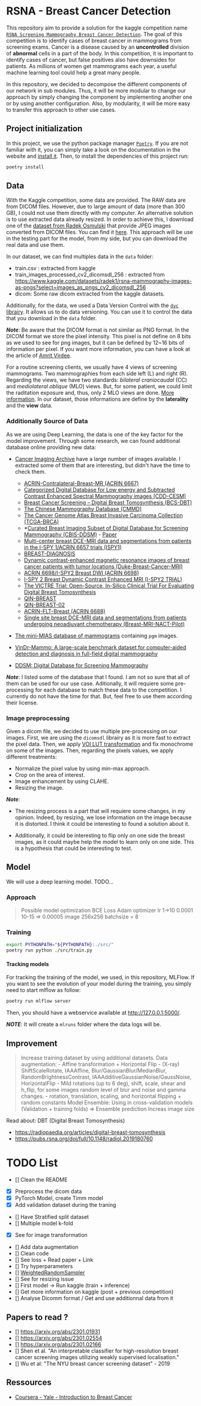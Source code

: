 # RSNA - Breast Cancer Detection 

This repository aim to provide a solution for the kaggle competition name [`RSNA Screening Mammography Breast Cancer Detection`](https://www.kaggle.com/competitions/rsna-breast-cancer-detection). The goal of this competition is to identify cases of breast cancer in mammograms from screening exams. 
Cancer is a disease caused by an **uncontrolled** division of **abnormal** cells in a part of the body. In this competition, it is important to identify cases of cancer, but false positives also have downsides for patients. As millions of women get mammograms each year, a useful machine learning tool could help a great many people.

In this repository, we decided to decompose the different components of our network in sub modules. Thus, it will be more modular to change our approach by simply changing the component by implementing another one or by using another configuration. Also, by modularity, it will be more easy to transfer this approach to other use cases.

## Project initialization

In this project, we use the python package manager [`Poetry`](https://python-poetry.org/). If you are not familiar with it, you can simply take a look on the documentation in the website and [install it](https://python-poetry.org/docs/#installing-with-the-official-installer). Then, to install the dependencies of this project run:

```bash
poetry install
```

## Data

With the Kaggle competition, some data are provided. The RAW data are from DICOM files. However, due to large amount of data (more than 300 GB), I could not use them directly with my computer. An alternative solution is to use extracted data already resized. In order to achieve this, I download one of the [dataset from Radek Osmulski](https://www.kaggle.com/competitions/rsna-breast-cancer-detection/discussion/369282) that provide JPEG images converted from DICOM files. You can find it [here](https://www.kaggle.com/datasets/radek1/rsna-mammography-images-as-pngs?select=images_as_pngs_cv2_dicomsdl_256). This approach will be use in the testing part for the model, from my side, but you can download the real data and use them.

In our dataset, we can find multiples data in the `data` folder:
- train.csv : extracted from kaggle
- train_images_processed_cv2_dicomsdl_256 : extracted from https://www.kaggle.com/datasets/radek1/rsna-mammography-images-as-pngs?select=images_as_pngs_cv2_dicomsdl_256
- dicom: Some raw dicom extracted from the kaggle datasets.

Additionally, for the data, we used a Data Version Control with the [`dvc` librairy](https://dvc.org/doc). It allows us to do data versioning. You can use it to control the data that you download in the `data` folder.

*__Note__*: Be aware that the DICOM format is not similar as PNG format. In the DICOM format we store the pixel intensity. This pixel is not define on 8 bits as we used to see for png images, but it can be defined by 12~16 bits of information per pixel. If you want more information, you can have a look at the article of [Amrit Virdee](https://towardsdatascience.com/a-matter-of-grayscale-understanding-dicom-windows-1b44344d92bd).


For a routine screening clients, we usually have 4 views of screening mammograms. Two mammographies from each side left (L) and right (R). Regarding the views, we have two standards: *bilateral craniocaudal* (CC) and *mediolateral oblique* (MLO) views. But, for some patient, we could limit the raditation exposure and, thus, only 2 MLO views are done. [More information](https://radiopaedia.org/articles/mammography-views). In our dataset, those informations are define by the **laterality** and the **view** data.

### Additionally Source of Data

As we are using Deep Learning, the data is one of the key factor for the model improvement. Through some research, we can found additional database online providing new data:

- [Cancer Imaging Archive](https://www.cancerimagingarchive.net/collections/) have a large number of images available. I extracted some of them that are interesting, but didn't have the time to check them.
    - [ACRIN-Contralateral-Breast-MR (ACRIN 6667)](https://wiki.cancerimagingarchive.net/pages/viewpage.action?pageId=70225026)
    - [Categorized Digital Database for Low energy and Subtracted Contrast Enhanced Spectral Mammography images (CDD-CESM)](https://wiki.cancerimagingarchive.net/pages/viewpage.action?pageId=109379611)
    - [Breast Cancer Screening – Digital Breast Tomosynthesis (BCS-DBT)](https://wiki.cancerimagingarchive.net/pages/viewpage.action?pageId=64685580)
    - [The Chinese Mammography Database (CMMD)](https://wiki.cancerimagingarchive.net/pages/viewpage.action?pageId=70230508)
    - [The Cancer Genome Atlas Breast Invasive Carcinoma Collection (TCGA-BRCA)](https://wiki.cancerimagingarchive.net/pages/viewpage.action?pageId=3539225)
    - *[Curated Breast Imaging Subset of Digital Database for Screening Mammography (CBIS-DDSM)](https://wiki.cancerimagingarchive.net/pages/viewpage.action?pageId=22516629) - [Paper](https://www.nature.com/articles/sdata2017177)
    - [Multi-center breast DCE-MRI data and segmentations from patients in the I-SPY 1/ACRIN 6657 trials (ISPY1)](https://wiki.cancerimagingarchive.net/pages/viewpage.action?pageId=20643859)
    - [BREAST-DIAGNOSIS](https://wiki.cancerimagingarchive.net/display/Public/BREAST-DIAGNOSIS)
    - [Dynamic contrast-enhanced magnetic resonance images of breast cancer patients with tumor locations (Duke-Breast-Cancer-MRI)](https://wiki.cancerimagingarchive.net/pages/viewpage.action?pageId=70226903)
    - [ACRIN 6698/I-SPY2 Breast DWI (ACRIN 6698)](https://wiki.cancerimagingarchive.net/pages/viewpage.action?pageId=50135447)
    - [I-SPY 2 Breast Dynamic Contrast Enhanced MRI (I-SPY2 TRIAL)](https://wiki.cancerimagingarchive.net/pages/viewpage.action?pageId=70230072)
    - [The VICTRE Trial: Open-Source, In-Silico Clinical Trial For Evaluating Digital Breast Tomosynthesis](https://wiki.cancerimagingarchive.net/display/Public/The+VICTRE+Trial%3A+Open-Source%2C+In-Silico+Clinical+Trial+For+Evaluating+Digital+Breast+Tomosynthesis)
    - [QIN-BREAST](https://wiki.cancerimagingarchive.net/display/Public/QIN-Breast)
    - [QIN-BREAST-02](https://wiki.cancerimagingarchive.net/display/Public/QIN-BREAST-02)
    - [ACRIN-FLT-Breast (ACRIN 6688)](https://wiki.cancerimagingarchive.net/pages/viewpage.action?pageId=30671268)
    - [Single site breast DCE-MRI data and segmentations from patients undergoing neoadjuvant chemotherapy (Breast-MRI-NACT-Pilot)](https://wiki.cancerimagingarchive.net/pages/viewpage.action?pageId=22513764)


- [The mini-MIAS database of mammograms](http://peipa.essex.ac.uk/info/mias.html) containing `pgm` images.

- [VinDr-Mammo: A large-scale benchmark dataset for computer-aided detection and diagnosis in full-field digital mammography](https://physionet.org/content/vindr-mammo/1.0.0/)

- [DDSM: Digital Database for Screening Mammography](http://www.eng.usf.edu/cvprg/Mammography/Database.html)

*__Note__*: I listed some of the database that I found. I am not so sure that all of them can be used for our use case. Aditionally, it will requiere some pre-processing for each database to match these data to the competition. I currently do not have the time for that. But, feel free to use them according their license.

### Image preprocessing 

Given a dicom file, we decided to use multiple pre-processing on our images. First, we are using the `dicomsdl` librairy as it is more fast to extract the pixel data. Then, we apply [VOI LUT transformation](https://dicom.innolitics.com/ciods/ct-image/voi-lut/00281056) and fix monochrome on some of the images. 
Then, regarding the pixels values, we apply different treatments:
- Normalize the pixel value by using min-max approach.
- Crop on the area of interest.
- Image enhancement by using CLAHE.
- Resizing the image.

*__Note__*: 
- The resizing process is a part that will requiere some changes, in my opinion. Indeed, by resizing, we lose information on the image because it is distorted. I think it could be interesting to found a solution about it. 

- Additionally, it could be interesting to flip only on one side the breast images, as it could maybe help the model to learn only on one side. This is a hypothesis that could be interesting to test.

## Model

We will use a deep learning model. TODO...

### Approach


> Possible model optimization
BCE Loss
Adam optimizer lr 1->10 0.0001 10-15 => 0.00005
image 256x256
batchsize = 8



### Training

```bash
export PYTHONPATH="${PYTHONPATH}:./src/"
poetry run python ./src/train.py
```

#### Tracking models

For tracking the training of the model, we used, in this repository, MLFlow. If you want to see the evolution of your model during the training, you simply need to start mlflow as follow:

```bash
poetry run mlflow server
```

Then, you should have a webservice available at http://127.0.0.1:5000/.

*__NOTE__*: It will create a `mlruns` folder where the data logs will be.
 

## Improvement 

> Increase training dataset by using additional datasets.
> Data augmentation: 
    - Affine transformation + Horizontal Flip
    - (X-ray) ShiftScaleRotate, IAAAffine, Blur/GaussianBlur/MedianBlur, RandomBrightnessContrast, IAAAdditiveGaussianNoise/GaussNoise, HorizontalFlip
    - Mild rotations (up to 6 deg), shift, scale, shear and h_flip, for some images random level of blur and noise and gamma changes.
    - rotation, translation, scaling, and horizontal flipping + random constants
> Model Ensemble: Using in cross-validation models (Validation + training folds) => Ensemble prediction
> Increas image size



Read about: DBT (Digital Breast Tomosynthesis)
- https://radiopaedia.org/articles/digital-breast-tomosynthesis
- https://pubs.rsna.org/doi/full/10.1148/radiol.2019180760



# TODO List

- [] Clean the README
- [x] Preprocess the dicom data 
- [x] PyTorch Model, create Timm model
- [x] Add validation dataset during the traning
- [] Have Stratified split dataset
- [] Multiple model k-fold
- [x] See for image transformation 
- [] Add data augmentation 
- [] Clean code
- [] See loss + Read paper + Link
- [] Try hyperparameters
- [] [WeightedRandomSampler](https://www.kaggle.com/competitions/rsna-breast-cancer-detection/discussion/376472)
- [] See for resizing issue
- [] First model -> Run kaggle (train + inference)
- [] Get more information on kaggle (post + previous competition) 
- [] Analyse Dicomm format / Get and use additionnal data from it


## Papers to read ?

- [] https://arxiv.org/abs/2301.01931
- [] https://arxiv.org/abs/2301.02554
- [] https://arxiv.org/abs/2301.02166
- [] Shen et al. "An interpretable classifier for high-resolution breast cancer screening images utilizing weakly supervised localisation."
- [] Wu et al: "The NYU breast cancer screening dataset" - 2019


## Ressources

- [Coursera - Yale - Introduction to Breast Cancer](https://www.coursera.org/learn/breast-cancer-causes-prevention)
